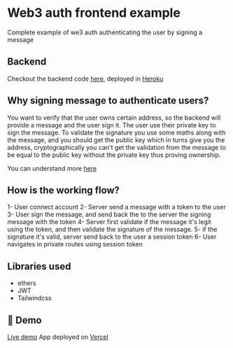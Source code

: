 # Web3 auth frontend example
Complete example of we3 auth authenticating the user by signing a message 

## Backend
Checkout the backend code [here](https://github.com/sansil/web3-auth-back), deployed in [Heroku](https://dashboard.heroku.com/login)

## Why signing message to authenticate users?
You want to verify that the user owns certain address, so the backend will provide a message and the user sign it. The user use their private key to sign the message. 
To validate the signature you use some maths along with the message, and you should get the public key which in turns give you the address, cryptographically you can't get the validation from the message to be equal to the public key without the private key thus proving ownership.

You can understand more [here](https://medium.com/mycrypto/the-magic-of-digital-signatures-on-ethereum-98fe184dc9c7)

## How is the working flow?
1- User connect account
2- Server send a message with a token to the user
3- User sign the message, and send back the to the server the signing message with the token
4- Server first validate if the message it's legit using the token, and then validate the signature of the message. 
5- if the signature it's valid, server send back to the user a session token
6- User navigates in private routes using session token 

## Libraries used
- ethers
- JWT
- Tailwindcss 
## 🤖 Demo

[Live demo](https://web3-auth-example.vercel.app/)
App deployed on [Vercel](https://vercel.com/)